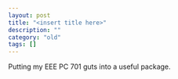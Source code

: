 ```yaml
---
layout: post
title: "<insert title here>"
description: ""
category: "old"
tags: []
---
```



Putting my EEE PC 701 guts into a useful package.
